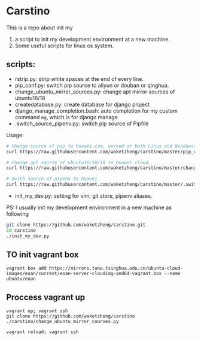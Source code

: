 # Carstino
This is a repo about init my

1. a script to init my development environment at a new machine.
2. Some useful scripts for linux os system.

## scripts:
- rstrip.py: strip white spaces at the end of every line.
- pip_conf.py: switch pip source to aliyun or douban or qinghua.
- change_ubuntu_mirror_sources.py: change apt mirror sources of ubuntu16/18
- createdatabase.py: create database for django project
- django_manage_completion.bash: auto completion for my custom command `mg`, which is for django manage
- .switch_source_pipenv.py: switch pip source of Pipfile


Usage:
```bash
# Change source of pip to huawei.com, worked at both Linux and Windows(Run with Git Bash).
curl https://raw.githubusercontent.com/waketzheng/carstino/master/pip_conf.py|python
```

```bash
# Change apt source of ubuntu16/18/19 to huawei cloud.
curl https://raw.githubusercontent.com/waketzheng/carstino/master/change_ubuntu_mirror_sources.py|python
```

```bash
# Swith source of pipenv to huawei
curl https://raw.githubusercontent.com/waketzheng/carstino/master/.switch_source_pipenv.py|python
```

- init_my_dev.py: setting for vim, git store, pipenv aliases.

PS: I usually init my development environment in a new machine as following

```bash
git clone https://github.com/waketzheng/carstino.git
cd carstino
./init_my_dev.py
```

## TO init vagrant box

```
vagrant box add https://mirrors.tuna.tsinghua.edu.cn/ubuntu-cloud-images/eoan/current/eoan-server-cloudimg-amd64-vagrant.box --name ubuntu/eoan
```

## Proccess vagrant up

```
vagrant up; vagrant ssh
git clone https://github.com/waketzheng/carstino
./carstino/change_ubuntu_mirror_courses.py
```

```
vagrant reload; vagrant ssh
```
